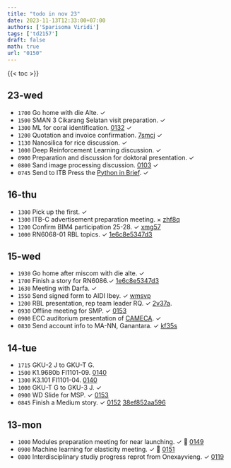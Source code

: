 ```yaml
---
title: "todo in nov 23"
date: 2023-11-13T12:33:00+07:00
authors: ['Sparisoma Viridi']
tags: ['td2157']
draft: false
math: true
url: "0150"
---
```

{{< toc >}}


## 23-wed
+ `1700` Go home with die Alte. &check;
+ `1500` SMAN 3 Cikarang Selatan visit preparation. &check;
+ `1300` ML for coral identification. [0132](../0132/) &check;
+ `1200` Quotation and invoice confirmation. [7smcj](https://osf.io/7smcj) &check;
+ `1130` Nanosilica for rice discussion. &check;
+ `1000` Deep Reinforcement Learning discussion. &check;
+ `0900` Preparation and discussion for doktoral presentation.  &check;
+ `0800` Sand image processing discussion. [0103](../0103/) &check;
+ `0745` Send to ITB Press the [Python in Brief](https://osf.io/rvg3k). &check;


## 16-thu
+ `1300` Pick up the first. &check;
+ `1300` ITB-C advertisement preparation meeting. &times; [zhf8q](https://osf.io/zhf8q)
+ `1200` Confirm BIM4 participation 25-28. &check; [xmg57](https://osf.io/xmg57)
+ `1000` RN6068-01 RBL topics. &check; [1e6c8e5347d3](https://medium.com/@6unpnp/research-based-learning-approach-1e6c8e5347d3)


## 15-wed
+ `1930` Go home after miscom with die alte. &check;
+ `1700` Finish a story for RN6086.&check; [1e6c8e5347d3](https://medium.com/@6unpnp/research-based-learning-approach-1e6c8e5347d3)
+ `1630` Meeting with Darfa. &check;
+ `1550` Send signed form to AIDI Ibey. &check; [wmsvp](https://osf.io/wmsvp)
+ `1200` RBL presentation, rep team leader RQ. &check; [2v37a](https://osf.io/2v37a).
+ `0930` Offline meeting for SMP. &check; [0153](../0153/) 
+ `0900` ECC auditorium presentation of [CAMECA](https://www.cameca.com/). &check;
+ `0830` Send account info to MA-NN, Ganantara. &check; [kf35s](https://osf.io/kf35s)


## 14-tue
+ `1715` GKU-2 J to GKU-T G.
+ `1500` K1.9680b FI1101-09. [0140](../0140/)
+ `1300` K3.101 FI1101-04. [0140](../0140/)
+ `1000` GKU-T G to GKU-3 J. &check;
+ `0900` WD Slide for MSP. &check; [0153](../0153/)
+ `0845` Finish a Medium story. &check; [0152](../0152/) [38ef852aa596](https://medium.com/@6unpnp/installing-pandas-38ef852aa596)


## 13-mon
+ `1000` Modules preparation meeting for near launching. &check; &#x1F359; [0149](../0149/) 
+ `0900` Machine learning for elasticity meeting. &check; &#x1F359; [0151](../0151/)
+ `0800` Interdisciplinary studiy progress reprot from Onexayvieng. &check; [0119](../0119/)
